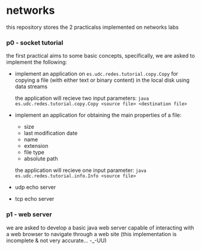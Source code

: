 # networks
this repository stores the 2 practicalss implemented on networks labs
### p0 - socket tutorial
the first practical aims to some basic concepts, specifically, we are asked to implement the following:
- implement an application on `es.udc.redes.tutorial.copy.Copy` for copying a file (with either text or binary content) in the local disk using data streams

    the application will recieve two input parameters:
    `java es.udc.redes.tutorial.copy.Copy <source file> <destination file>`
- implement an application for obtaining the main properties of a file:
    - size
    - last modification date
    - name
    - extension
    - file type
    - absolute path
    
    the application will recieve one input parameter:
    `java es.udc.redes.tutorial.info.Info <source file>`
- udp echo server
- tcp echo server
### p1 - web server
we are asked to develop a basic java web server capable of interacting with a web browser to navigate through a web site
(this implementation is incomplete & not very accurate... -_-UU)
